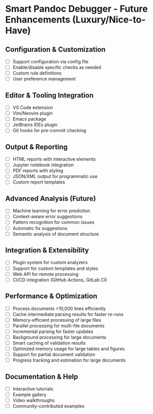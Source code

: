 # Smart Pandoc Debugger - Future Enhancements (Luxury/Nice-to-Have)

## Configuration & Customization
- [ ] Support configuration via config file
- [ ] Enable/disable specific checks as needed
- [ ] Custom rule definitions
- [ ] User preference management

## Editor & Tooling Integration
- [ ] VS Code extension
- [ ] Vim/Neovim plugin
- [ ] Emacs package
- [ ] JetBrains IDEs plugin
- [ ] Git hooks for pre-commit checking

## Output & Reporting
- [ ] HTML reports with interactive elements
- [ ] Jupyter notebook integration
- [ ] PDF reports with styling
- [ ] JSON/XML output for programmatic use
- [ ] Custom report templates

## Advanced Analysis (Future)
- [ ] Machine learning for error prediction
- [ ] Context-aware error suggestions
- [ ] Pattern recognition for common issues
- [ ] Automatic fix suggestions
- [ ] Semantic analysis of document structure

## Integration & Extensibility
- [ ] Plugin system for custom analyzers
- [ ] Support for custom templates and styles
- [ ] Web API for remote processing
- [ ] CI/CD integration (GitHub Actions, GitLab CI)

## Performance & Optimization
- [ ] Process documents >10,000 lines efficiently
- [ ] Cache intermediate parsing results for faster re-runs
- [ ] Memory-efficient processing of large files
- [ ] Parallel processing for multi-file documents
- [ ] Incremental parsing for faster updates
- [ ] Background processing for large documents
- [ ] Smart caching of validation results
- [ ] Optimized memory usage for large tables and figures
- [ ] Support for partial document validation
- [ ] Progress tracking and estimation for large documents

## Documentation & Help
- [ ] Interactive tutorials
- [ ] Example gallery
- [ ] Video walkthroughs
- [ ] Community-contributed examples

